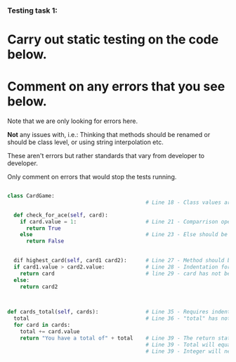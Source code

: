 ### Testing task 1:

# Carry out static testing on the code below.
# Comment on any errors that you see below.

Note that we are only looking for errors here.

**Not** any issues with, i.e.: 
Thinking that methods should be renamed or should be class level, or using string interpolation etc. 

These aren't errors but rather standards that vary from developer to developer. 

Only comment on errors that would stop the tests running.

```python

class CardGame:
                                            # Line 18 - Class values are not defined using __init__ method.

  def check_for_ace(self, card):
    if card.value = 1:                      # Line 21 - Comparrison operator should be double = (i.e. ==)
      return True
    else                                    # Line 23 - Else should be followed by a colon.
      return False
   

  dif highest_card(self, card1 card2):      # Line 27 - Method should be "def" not "dif". And card1 and card2 should be seperated by a comma.
  if card1.value > card2.value:             # Line 28 - Indentation for lines 28 to 31 should be indented again.
    return card                             # line 29 - card has not been defined and neither is it a string, the return should be card1.
  else:                                
    return card2
  


def cards_total(self, cards):               # Line 35 - Requires indented to be within class scope
  total                                     # Line 36 - "total" has not been defined as a variable. total = 0
  for card in cards:
    total += card.value
    return "You have a total of" + total    # Line 39 - The return statement should be outside the 'for' block.
                                            # Line 39 - Total will equal an interger, Python can not combine strings and intergers.
                                            # Line 39 - Integer will need to be converted to a string
```
